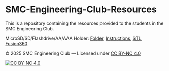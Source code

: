 # SMC-Engineering-Club-Resources
This is a repository containing the resources provided to the students in the SMC Engineering Club.

MicroSD/SD/Flashdrive/AA/AAA Holder: [Folder](https://github.com/thomas-yamada/SMC-Engineering-Club-Resources/tree/main/CAD/storage-battery), [Instructions](https://github.com/thomas-yamada/SMC-Engineering-Club-Resources/blob/main/CAD/storage-battery/word-instructions), [STL](https://github.com/thomas-yamada/SMC-Engineering-Club-Resources/blob/main/CAD/storage-battery/microSD-SD-flashdrive-AA-AAA%20holder%20final%20version.%20v1.stl), [Fusion360](https://github.com/thomas-yamada/SMC-Engineering-Club-Resources/blob/main/CAD/storage-battery/microSD-SD-flashdrive-AA-AAA%20holder%20final%20version.%20v1.f3d)




&copy; 2025 SMC Engineering Club — Licensed under [CC BY-NC 4.0](https://creativecommons.org/licenses/by-nc/4.0/)

[![CC BY-NC 4.0][cc-by-nc-svg]][cc-by-nc]

[cc-by-nc]: https://creativecommons.org/licenses/by-nc/4.0/
[cc-by-nc-svg]: https://mirrors.creativecommons.org/presskit/buttons/88x31/svg/by-nc.svg
